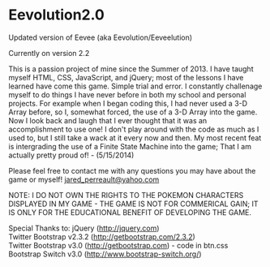 Eevolution2.0
=============

Updated version of Eevee (aka Eevolution/Eeveelution)

Currently on version 2.2

This is a passion project of mine since the Summer of 2013. I have taught myself HTML, CSS, JavaScript, and jQuery; most of the lessons I have learned have come this game. Simple trial and error. I constantly challenage myself to do things I have never before in both my school and personal projects. For example when I began coding this, I had never used a 3-D Array before, so I, somewhat forced, the use of a 3-D Array into the game. Now I look back and laugh that I ever thought that it was an accomplishment to use one! I don't play around with the code as much as I used to, but I still take a wack at it every now and then. My most recent feat is intergrading the use of a Finite State Machine into the game; That I am actually pretty proud of! - (5/15/2014)


Please feel free to contact me with any questions you may have about the game or myself!
jared_perreault@yahoo.com



NOTE: I DO NOT OWN THE RIGHTS TO THE POKEMON CHARACTERS DISPLAYED IN MY GAME - THE GAME IS NOT FOR COMMERICAL GAIN; IT IS ONLY FOR THE EDUCATIONAL BENEFIT OF DEVELOPING THE GAME.

Special Thanks to:
jQuery (http://jquery.com)
<br>
Twitter Bootstrap v2.3.2 (http://getbootstrap.com/2.3.2)
<br>
Twitter Bootstrap v3.0 (http://getbootstrap.com) - code in btn.css
<br>
Bootstrap Switch v3.0 (http://www.bootstrap-switch.org/)
<br>
